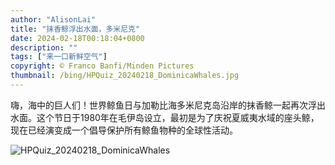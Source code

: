 ```yaml
---
author: "AlisonLai"
title: "抹香鲸浮出水面，多米尼克"
date: 2024-02-18T00:18:04+0800
description: ""
tags: ["来一口新鲜空气"]
copyright: © Franco Banfi/Minden Pictures
thumbnail: /bing/HPQuiz_20240218_DominicaWhales.jpg
---
```


嗨，海中的巨人们！世界鲸鱼日与加勒比海多米尼克岛沿岸的抹香鲸一起再次浮出水面。这个节日于1980年在毛伊岛设立，最初是为了庆祝夏威夷水域的座头鲸，现在已经演变成一个倡导保护所有鲸鱼物种的全球性活动。

![HPQuiz_20240218_DominicaWhales](/bing/HPQuiz_20240218_DominicaWhales.jpg)